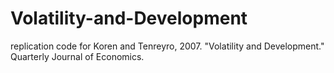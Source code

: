 # Volatility-and-Development
replication code for Koren and Tenreyro, 2007. "Volatility and Development." Quarterly Journal of Economics.
